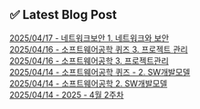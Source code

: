 

## ✅ Latest Blog Post

[2025/04/17 - 네트워크보안 1. 네트워크와 보안](https://blog.naver.com/kwmingyu/223837129553?fromRss=true&trackingCode=rss) <br/>
[2025/04/16 - 소프트웨어공학 퀴즈 3. 프로젝트 관리](https://blog.naver.com/kwmingyu/223835515561?fromRss=true&trackingCode=rss) <br/>
[2025/04/16 - 소프트웨어공학 3. 프로젝트관리](https://blog.naver.com/kwmingyu/223835340504?fromRss=true&trackingCode=rss) <br/>
[2025/04/14 - 소프트웨어공학  퀴즈 - 2. SW개발모델](https://blog.naver.com/kwmingyu/223832765450?fromRss=true&trackingCode=rss) <br/>
[2025/04/14 - 소프트웨어공학 2. SW개발모델](https://blog.naver.com/kwmingyu/223832712585?fromRss=true&trackingCode=rss) <br/>
[2025/04/14 - 2025 - 4월 2주차](https://blog.naver.com/kwmingyu/223832457446?fromRss=true&trackingCode=rss) <br/>
